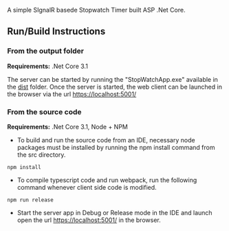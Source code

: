 A simple SIgnalR basede Stopwatch Timer built ASP .Net Core.<br>

## Run/Build Instructions

### From the output folder

**Requirements:** .Net Core 3.1

The server can be started by running the "StopWatchApp.exe" available in the [dist](dist) folder. Once the server is started, the web client can be launched in the browser via the url <https://localhost:5001/><br>

### From the source code

**Requirements:** .Net Core 3.1, Node + NPM

- To build and run the source code from an IDE, necessary node packages must be installed by running the npm install command from the src directory.
```
npm install
```

- To compile typescript code and run webpack, run the following command whenever client side code is modified.
```
npm run release
```

- Start the server app in Debug or Release mode in the IDE and launch open the url <https://localhost:5001/> in the browser.

